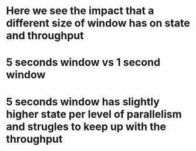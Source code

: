 # Here we see the impact that a different size of window has on state and throughput

# 5 seconds window vs 1 second window

# 5 seconds window has slightly higher state per level of parallelism and strugles to keep up with the throughput
